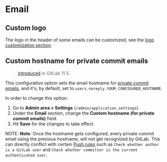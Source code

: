 # Email

## Custom logo

The logo in the header of some emails can be customized, see the [logo customization section](../../../customization/branded_page_and_email_header.md).

## Custom hostname for private commit emails

> [Introduced](https://gitlab.com/gitlab-org/gitlab-ce/merge_requests/22560) in GitLab 11.5.

This configuration option sets the email hostname for [private commit emails](../../profile/index.md#private-commit-email),
and it's, by default, set to `users.noreply.YOUR_CONFIGURED_HOSTNAME`.

In order to change this option:

1. Go to **Admin area > Settings** (`/admin/application_settings`).
1. Under the **Email** section, change the **Custom hostname (for private commit emails)** field.
1. Hit **Save** for the changes to take effect.

NOTE: **Note**: Once the hostname gets configured, every private commit email using the previous hostname, will not get
recognized by GitLab. This can directly conflict with certain [Push rules](https://docs.gitlab.com/ee/push_rules/push_rules.html) such as
`Check whether author is a GitLab user` and `Check whether committer is the current authenticated user`.
